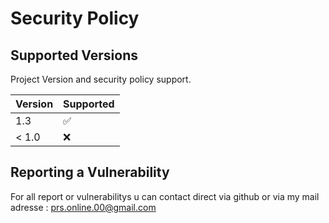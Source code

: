 # Security Policy

## Supported Versions

Project Version and security policy support.

| Version | Supported          |
| ------- | ------------------ |
|   1.3   | :white_check_mark: |
| < 1.0   | :x:                |

## Reporting a Vulnerability


For all report or vulnerabilitys u can contact direct via github or via my mail adresse : prs.online.00@gmail.com
